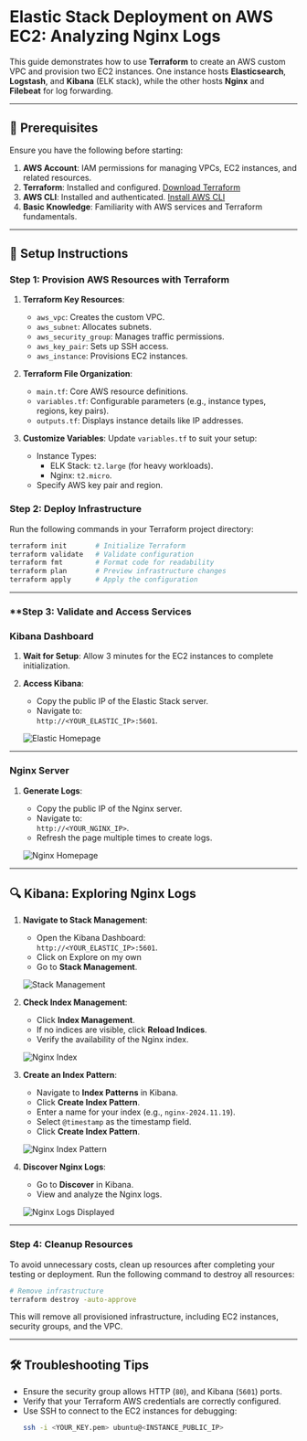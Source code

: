 # **Elastic Stack Deployment on AWS EC2: Analyzing Nginx Logs**

This guide demonstrates how to use **Terraform** to create an AWS custom VPC and provision two EC2 instances. One instance hosts **Elasticsearch**, **Logstash**, and **Kibana** (ELK stack), while the other hosts **Nginx** and **Filebeat** for log forwarding.

---

## **🔧 Prerequisites**

Ensure you have the following before starting:

1. **AWS Account**: IAM permissions for managing VPCs, EC2 instances, and related resources.
2. **Terraform**: Installed and configured. [Download Terraform](https://www.terraform.io/downloads.html)
3. **AWS CLI**: Installed and authenticated. [Install AWS CLI](https://docs.aws.amazon.com/cli/latest/userguide/getting-started-install.html)
4. **Basic Knowledge**: Familiarity with AWS services and Terraform fundamentals.

---

## **🚀 Setup Instructions**

### **Step 1: Provision AWS Resources with Terraform**

1. **Terraform Key Resources**:
   - `aws_vpc`: Creates the custom VPC.
   - `aws_subnet`: Allocates subnets.
   - `aws_security_group`: Manages traffic permissions.
   - `aws_key_pair`: Sets up SSH access.
   - `aws_instance`: Provisions EC2 instances.

2. **Terraform File Organization**:
   - `main.tf`: Core AWS resource definitions.
   - `variables.tf`: Configurable parameters (e.g., instance types, regions, key pairs).
   - `outputs.tf`: Displays instance details like IP addresses.

3. **Customize Variables**:
   Update `variables.tf` to suit your setup:
   - Instance Types:
     - ELK Stack: `t2.large` (for heavy workloads).
     - Nginx: `t2.micro`.
   - Specify AWS key pair and region.

### **Step 2: Deploy Infrastructure**

Run the following commands in your Terraform project directory:

```bash
terraform init       # Initialize Terraform
terraform validate   # Validate configuration
terraform fmt        # Format code for readability
terraform plan       # Preview infrastructure changes
terraform apply      # Apply the configuration
```

---

### **Step 3: Validate and Access Services

### **Kibana Dashboard**

1. **Wait for Setup**:
   Allow 3 minutes for the EC2 instances to complete initialization.

2. **Access Kibana**:
   - Copy the public IP of the Elastic Stack server.
   - Navigate to:  
     `http://<YOUR_ELASTIC_IP>:5601`.

   ![Elastic Homepage](imgs/1.elastic_homepage.png)

---

### **Nginx Server**

1. **Generate Logs**:
   - Copy the public IP of the Nginx server.
   - Navigate to:  
     `http://<YOUR_NGINX_IP>`.
   - Refresh the page multiple times to create logs.

   ![Nginx Homepage](imgs/2.nginx_homepage.png)

---

## **🔍 Kibana: Exploring Nginx Logs**

1. **Navigate to Stack Management**:
   - Open the Kibana Dashboard:  
     `http://<YOUR_ELASTIC_IP>:5601`.
   - Click on Explore on my own
   - Go to **Stack Management**.

   ![Stack Management](imgs/3.stack_mgt.png)

2. **Check Index Management**:
   - Click **Index Management**.
   - If no indices are visible, click **Reload Indices**.
   - Verify the availability of the Nginx index.

   ![Nginx Index](imgs/4.nginx_index.png)

3. **Create an Index Pattern**:
   - Navigate to **Index Patterns** in Kibana.
   - Click **Create Index Pattern**.
   - Enter a name for your index (e.g., `nginx-2024.11.19`).
   - Select `@timestamp` as the timestamp field.
   - Click **Create Index Pattern**.

   ![Nginx Index Pattern](imgs/5.nginx_index_pattern.png)

4. **Discover Nginx Logs**:
   - Go to **Discover** in Kibana.
   - View and analyze the Nginx logs.

   ![Nginx Logs Displayed](imgs/6.nginx_logs_displayed.png)

---

### **Step 4: Cleanup Resources**

To avoid unnecessary costs, clean up resources after completing your testing or deployment. Run the following command to destroy all resources:
```bash
# Remove infrastructure
terraform destroy -auto-approve
```
This will remove all provisioned infrastructure, including EC2 instances, security groups, and the VPC.

---

## **🛠 Troubleshooting Tips**

- Ensure the security group allows HTTP (`80`), and Kibana (`5601`) ports.
- Verify that your Terraform AWS credentials are correctly configured.
- Use SSH to connect to the EC2 instances for debugging:
  ```bash
  ssh -i <YOUR_KEY.pem> ubuntu@<INSTANCE_PUBLIC_IP>
  ```


